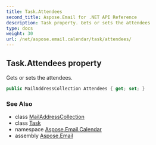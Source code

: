 ```yaml
---
title: Task.Attendees
second_title: Aspose.Email for .NET API Reference
description: Task property. Gets or sets the attendees
type: docs
weight: 30
url: /net/aspose.email.calendar/task/attendees/
---
```

## Task.Attendees property

Gets or sets the attendees.

```csharp
public MailAddressCollection Attendees { get; set; }
```

### See Also

* class [MailAddressCollection](../../../aspose.email/mailaddresscollection/)
* class [Task](../)
* namespace [Aspose.Email.Calendar](../../task/)
* assembly [Aspose.Email](../../../)


